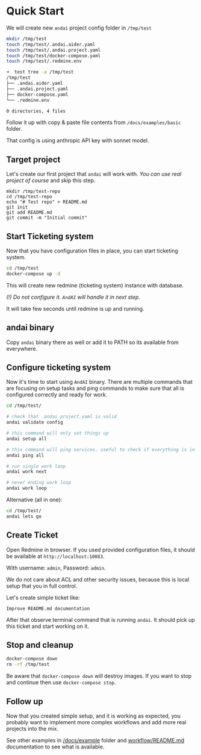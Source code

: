 # Quick Start

We will create new `andai` project config folder in `/tmp/test`

```bash
mkdir /tmp/test
touch /tmp/test/.andai.aider.yaml
touch /tmp/test/.andai.project.yaml
touch /tmp/test/docker-compose.yaml
touch /tmp/test/.redmine.env

➜  test tree -a /tmp/test
/tmp/test
├── .andai.aider.yaml
├── .andai.project.yaml
├── docker-compose.yaml
└── .redmine.env

0 directories, 4 files
```

Follow it up with copy & paste file contents from `/docs/examples/basic` folder.

That config is using anthropic API key with sonnet model.

## Target project

Let's create our first project that `andai` will work with. *You can use real project of course* and skip this step.
```
mkdir /tmp/test-repo
cd /tmp/test-repo
echo "# Test repo" > README.md
git init
git add README.md
git commit -m "Initial commit"
```

## Start Ticketing system

Now that you have configuration files in place, you can start ticketing system.

```bash
cd /tmp/test
docker-compose up -d
```

This will create new redmine (ticketing system) instance with database.

*(!) Do not configure it. `AndAI` will handle it in next step.*

It will take few seconds until redmine is up and running.

## andai binary
Copy `andai` binary there as well or add it to PATH so its available from everywhere.

## Configure ticketing system
Now it's time to start using `AndAI` binary.
There are multiple commands that are focusing on setup tasks and ping commands to make sure that all is configured correctly and ready for work.

```bash
cd /tmp/test/

# check that .andai.project.yaml is valid
andai validate config

# this command will only set things up
andai setup all

# this command will ping services. useful to check if everything is in order.
andai ping all

# run single work loop
andai work next

# never ending work loop
andai work loop
```

Alternative (all in one):
```bash
cd /tmp/test/
andai lets go
```

## Create Ticket

Open Redmine in browser. If you used provided configuration files, it should be available at `http://localhost:10083`.

With username: `admin`, Password: `admin`.

We do not care about ACL and other security issues, because this is local setup that you in full control.

Let's create simple ticket like:
```
Improve README.md documentation
```

After that observe terminal command that is running `andai`. It should pick up this ticket and start working on it.

## Stop and cleanup
```bash
docker-compose down
rm -rf /tmp/test
```
Be aware that `docker-compose down` will destroy images. If you want to stop and continue then use `docker-compose stop`.

## Follow up

Now that you created simple setup, and it is working as expected, 
you probably want to implement more complex workflows and add more real projects into the mix.

See other examples in [/docs/example](../examples/) folder and [workflow/README.md](workflow/README.md) documentation to see what is available.
